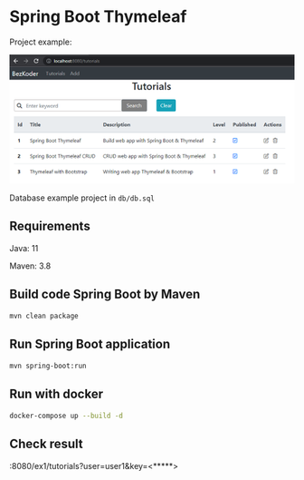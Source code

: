 # Spring Boot Thymeleaf 

Project example: 

![spring-boot-thymeleaf-example](spring-boot-thymeleaf-example.png)

Database example project in `db/db.sql`

## Requirements
Java: 11

Maven: 3.8 

## Build code Spring Boot by Maven
```
mvn clean package
```

## Run Spring Boot application
```
mvn spring-boot:run
```

## Run with docker

```bash
docker-compose up --build -d
```

## Check result
<host>:8080/ex1/tutorials?user=user1&key=<*****>

